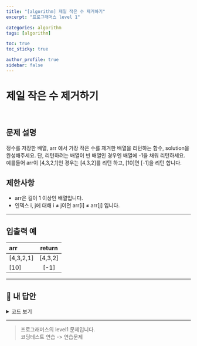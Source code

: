 ```yaml
---
title: "[algorithm] 제일 작은 수 제거하기"
excerpt: "프로그래머스 level 1"

categories: algorithm
tags: [algorithm]

toc: true
toc_sticky: true

author_profile: true
sidebar: false
---
```


# 제일 작은 수 제거하기

<br/>

## 문제 설명

정수를 저장한 배열, arr 에서 가장 작은 수를 제거한 배열을 리턴하는 함수, solution을 완성해주세요. 단, 리턴하려는 배열이 빈 배열인 경우엔 배열에 -1을 채워 리턴하세요. 예를들어 arr이 [4,3,2,1]인 경우는 [4,3,2]를 리턴 하고, [10]면 [-1]을 리턴 합니다.

## 제한사항

- arr은 길이 1 이상인 배열입니다.
- 인덱스 i, j에 대해 i ≠ j이면 arr[i] ≠ arr[j] 입니다.

---

## 입출력 예

| arr       | return  |
| :-------- | :-----: |
| [4,3,2,1] | [4,3,2] |
| [10]      |  [-1]   |

---

## 🐤 내 답안

<details>
<summary>코드 보기</summary>
<div markdown="1">

```js
function solution(arr) {
  const min = Math.min(...arr);

  const answer = arr.filter((num) => {
    return num !== min;
  });

  return answer.length === 0 ? [-1] : answer;
}
```

</div>
</details>

---

> 프로그래머스의 level1 문제입니다.<br />
> 코딩테스트 연습 -> 연습문제
